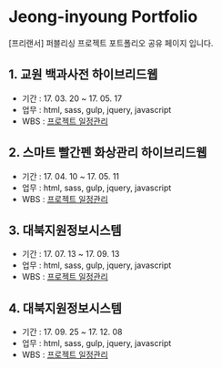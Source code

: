 # Jeong-inyoung Portfolio
[프리랜서] 퍼블리싱 프로젝트 포트폴리오 공유 페이지 입니다.


## 1. 교원 백과사전 하이브리드웹
- 기간 : 17. 03. 20 ~ 17. 05. 17
- 업무 : html, sass, gulp, jquery, javascript
- WBS : [프로젝트 일정관리](https://goo.gl/aKepDb)
<!-- - 성과 : [kyowon-encyclopedia/index.html](https://designens.github.io/kyowon-encyclopedia/index.html) -->

## 2. 스마트 빨간펜 화상관리 하이브리드웹
- 기간 : 17. 04. 10 ~ 17. 05. 11
- 업무 : html, sass, gulp, jquery, javascript
- WBS : [프로젝트 일정관리](https://goo.gl/sqWnvM)
<!-- - 성과 : [kyowon-smart-redpen/index.html](https://designens.github.io/kyowon-smart-redpen/index.html) -->

## 3. 대북지원정보시스템
- 기간 : 17. 07. 13 ~ 17. 09. 13
- 업무 : html, sass, gulp, jquery, javascript
- WBS : [프로젝트 일정관리](https://goo.gl/JuVLNp)
<!-- - 성과 : [north-korea-support/index.html](https://designens.github.io/north-korea-support/index.html) -->

## 4. 대북지원정보시스템
- 기간 : 17. 09. 25 ~ 17. 12. 08
- 업무 : html, sass, gulp, jquery, javascript
- WBS : [프로젝트 일정관리](https://goo.gl/ZrCf7V)

<!-- - 성과 : [unikorea/index.html](https://designens.github.io/unikorea/index.html) -->
